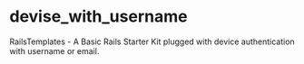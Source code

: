 devise_with_username
====================

RailsTemplates - A Basic Rails Starter Kit plugged with device authentication with username or email.